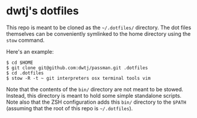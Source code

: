 # dwtj's dotfiles

This repo is meant to be cloned as the `~/.dotfiles/` directory. The dot files
themselves can be conveniently symlinked to the home directory using the `stow`
command.

Here's an example:

```
$ cd $HOME
$ git clone git@github.com:dwtj/passman.git .dotfiles
$ cd .dotfiles
$ stow -R -t ~ git interpreters osx terminal tools vim
```

Note that the contents of the `bin/` directory are not meant to be stowed.
Instead, this directory is meant to hold some simple standalone scripts. Note
also that the ZSH configuration adds this `bin/` directory to the `$PATH`
(assuming that the root of this repo is `~/.dotfiles`).
